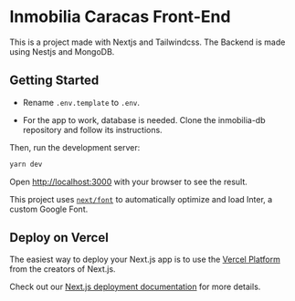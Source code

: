 # Inmobilia Caracas Front-End
This is a project made with Nextjs and Tailwindcss. The Backend is made using Nestjs and MongoDB.
## Getting Started

* Rename `.env.template` to `.env`.

* For the app to work, database is needed. Clone the inmobilia-db repository and follow its instructions.

Then, run the development server:

```bash
yarn dev
```

Open [http://localhost:3000](http://localhost:3000) with your browser to see the result.

This project uses [`next/font`](https://nextjs.org/docs/basic-features/font-optimization) to automatically optimize and load Inter, a custom Google Font.
## Deploy on Vercel

The easiest way to deploy your Next.js app is to use the [Vercel Platform](https://vercel.com/new?utm_medium=default-template&filter=next.js&utm_source=create-next-app&utm_campaign=create-next-app-readme) from the creators of Next.js.

Check out our [Next.js deployment documentation](https://nextjs.org/docs/deployment) for more details.
